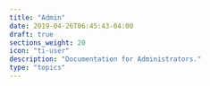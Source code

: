 ```yaml
---
title: "Admin"
date: 2019-04-26T06:45:43-04:00
draft: true
sections_weight: 20
icon: "ti-user"
description: "Documentation for Administrators."
type: "topics"
---
```

